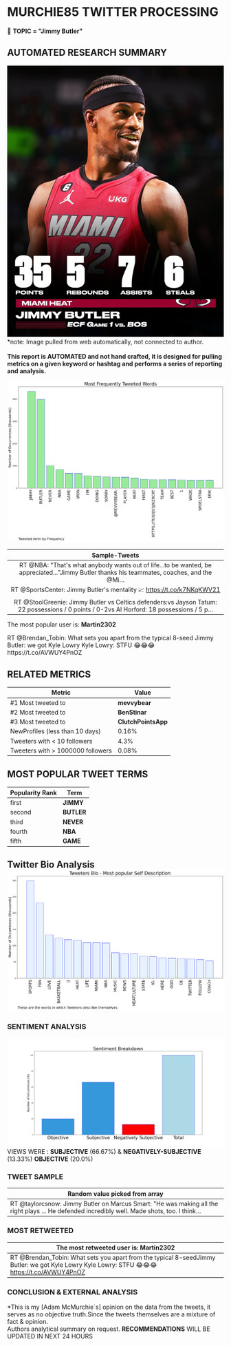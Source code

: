 # MURCHIE85 TWITTER PROCESSING 
&#x1F34E; **TOPIC = "Jimmy Butler"**

## AUTOMATED RESEARCH SUMMARY

![image](assets/2023-05-18hashtagImage.png)*note: Image pulled from web automatically, not connected to author.
<br></br>
<b> This report is AUTOMATED and not hand crafted, it is designed for pulling metrics on a given keyword or hashtag and performs a series of reporting and analysis.</b>



![image](assets/2023-05-18TWEETS.png)



|                **Sample-Tweets**        |
| :-------------: |
| RT @NBA: "That's what anybody wants out of life...to be wanted, be appreciated..."Jimmy Butler thanks his teammates, coaches, and the @Mi… |
| RT @SportsCenter: Jimmy Butler's mentality 📈 https://t.co/k7NKqKWV21 |
| RT @StoolGreenie: Jimmy Butler vs Celtics defenders:vs Jayson Tatum: 22 possessions / 0 points / 0-2vs Al Horford: 18 possessions / 5 p… |

The most popular user is: **Martin2302**
<div class="alert alert-block alert-danger"> RT @Brendan_Tobin: What sets you apart from the typical 8-seed
Jimmy Butler: we got Kyle Lowry 
Kyle Lowry: STFU 😂😂😂 https://t.co/AVWUY4PnOZ</div>

## RELATED METRICS<br>
| Metric | Value |
| ------------- | ------------- |
| #1 Most tweeted to  | **mevvybear** |
| #2 Most tweeted to  | **BenStinar** |
| #3 Most tweeted to  | **ClutchPointsApp** |
| NewProfiles (less than 10 days) | 0.16%  |
| Tweeters with < 10 followers  | 4.3%|
| Tweeters with > 1000000 followers  | 0.08%  |



## MOST POPULAR TWEET TERMS 


| Popularity Rank  | Term |
| ------------- | ------------- |
| first  | **JIMMY**  |
| second  | **BUTLER**  |
| third  | **NEVER** |
| fourth  | **NBA**  |
| fifth  | **GAME**  |


## Twitter Bio Analysis![image](assets/2023-05-18BIO.png)
### SENTIMENT ANALYSIS
![image](assets/2023-05-18sentiment.png)
VIEWS WERE : **SUBJECTIVE**  (66.67%) & **NEGATIVELY-SUBJECTIVE** (13.33%) **OBJECTIVE** (20.0%)

### TWEET SAMPLE 
| Random value picked from array |
| ------------- |
|RT @taylorcsnow: Jimmy Butler on Marcus Smart: "He was making all the right plays ... He defended incredibly well. Made shots, too. I think… |

### MOST RETWEETED 

| The most retweeted user is: **Martin2302**  |
| ------------- |
| RT @Brendan_Tobin: What sets you apart from the typical 8-seedJimmy Butler: we got Kyle Lowry Kyle Lowry: STFU 😂😂😂 https://t.co/AVWUY4PnOZ |

### CONCLUSION & EXTERNAL ANALYSIS

*This is my [Adam McMurchie`s] opinion on the data from the tweets, it serves as no objective truth.Since the tweets themselves are a mixture of fact & opinion.<br>
Authors analytical summary on request.
**RECOMMENDATIONS** WILL BE UPDATED IN NEXT  24 HOURS <br>